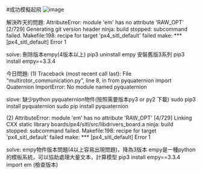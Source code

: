 #成功模擬起飛
![image](https://github.com/Pp7887139/my-ros-drone-note/assets/134500400/f8fc0d0d-4e03-4287-b893-7e42fabec8f0)


解決昨天的問題:
AttributeError: module 'em' has no attribute 'RAW_OPT'
[2/729] Generating git version header
ninja: build stopped: subcommand failed. 
Makefile:198: recipe for target 'px4_sitl_default' failed
make: *** [px4_sitl_default] Error 1

solve:
刪除版本empy(4版本以上)
pip3 uninstall empy
安裝舊版3系列
pip3 install empy==3.3.4

今日問題:
(1)
Traceback (most recent call last): File “multirotor_communication.py”, line 8, in
from pyquaternion import Quaternion ImportError: No module named pyquaternion

slove:
缺少python pyquaternion物件(按照需要版本py3 or py2 下載)
sudo pip3 install pyquaternion
sudo pip install pyquaternion

(2)
AttributeError: module 'em' has no attribute 'RAW_OPT'
[4/729] Linking CXX static library boards/px4/sitl/src/libdrivers_board.a
ninja: build stopped: subcommand failed.
Makefile:198: recipe for target 'px4_sitl_default' failed
make: *** [px4_sitl_default] Error 1

solve:
empy物件版本問題(4以上容易出現問題)，降為3版本
empy是一種python的模板系統，可以協助處理大量文本，計算模型
pip3 install empy==3.3.4
import em (檢查版本)





 
